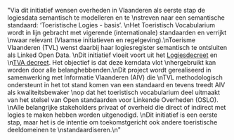 "Via dit initiatief wensen overheden in Vlaanderen als eerste stap de logiesdata semantisch te modelleren en te \nstreven naar een semantische standaard: ‘Toeristische Logies - basis’. \nHet Toeristisch Vocabularium wordt in lijn gebracht met vigerende (internationale) standaarden en verrijkt \nwaar relevant (Vlaamse initiatieven en regelgeving).\nToerisme Vlaanderen (TVL) wenst daarbij haar logiesregister semantisch te ontsluiten als Linked Open Data. \nDit initiatief vloeit voort uit het [Logiesdecreet](https://www.toerismevlaanderen.be/logiesdecreet) en \n[TVA decreet](https://www.toerismevlaanderen.be/toerismevoorallen). Het objectief is dat deze kerndata vlot \nhergebruikt kan worden door alle belanghebbenden.\nDit project wordt gerealiseerd in samenwerking met Informatie Vlaanderen (AIV) die \nTVL methodologisch ondersteunt in het tot stand komen van een standaard en tevens treedt AIV als kwaliteitsbewaker \nop dat het toeristisch vocabularium deel uitmaakt van het stelsel van Open standaarden voor Linkende Overheden (OSLO). \nAlle belangrijke stakeholders privaat of overheid die direct of indirect met logies te maken hebben worden uitgenodigd. \nDit initiatief is een eerste stap, maar het is de intentie om toekomstgericht ook andere toeristische deeldomeinen te \nstandaardiseren.\n"